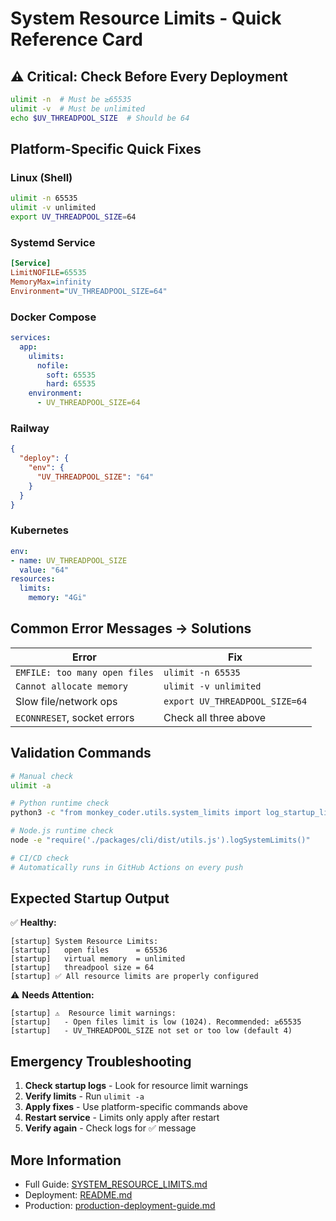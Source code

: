 # System Resource Limits - Quick Reference Card

## ⚠️ Critical: Check Before Every Deployment

```bash
ulimit -n  # Must be ≥65535
ulimit -v  # Must be unlimited
echo $UV_THREADPOOL_SIZE  # Should be 64
```

## Platform-Specific Quick Fixes

### Linux (Shell)
```bash
ulimit -n 65535
ulimit -v unlimited
export UV_THREADPOOL_SIZE=64
```

### Systemd Service
```ini
[Service]
LimitNOFILE=65535
MemoryMax=infinity
Environment="UV_THREADPOOL_SIZE=64"
```

### Docker Compose
```yaml
services:
  app:
    ulimits:
      nofile:
        soft: 65535
        hard: 65535
    environment:
      - UV_THREADPOOL_SIZE=64
```

### Railway
```json
{
  "deploy": {
    "env": {
      "UV_THREADPOOL_SIZE": "64"
    }
  }
}
```

### Kubernetes
```yaml
env:
- name: UV_THREADPOOL_SIZE
  value: "64"
resources:
  limits:
    memory: "4Gi"
```

## Common Error Messages → Solutions

| Error | Fix |
|-------|-----|
| `EMFILE: too many open files` | `ulimit -n 65535` |
| `Cannot allocate memory` | `ulimit -v unlimited` |
| Slow file/network ops | `export UV_THREADPOOL_SIZE=64` |
| `ECONNRESET`, socket errors | Check all three above |

## Validation Commands

```bash
# Manual check
ulimit -a

# Python runtime check
python3 -c "from monkey_coder.utils.system_limits import log_startup_limits; log_startup_limits()"

# Node.js runtime check
node -e "require('./packages/cli/dist/utils.js').logSystemLimits()"

# CI/CD check
# Automatically runs in GitHub Actions on every push
```

## Expected Startup Output

✅ **Healthy:**
```
[startup] System Resource Limits:
[startup]   open files      = 65536
[startup]   virtual memory  = unlimited
[startup]   threadpool size = 64
[startup] ✅ All resource limits are properly configured
```

⚠️ **Needs Attention:**
```
[startup] ⚠️  Resource limit warnings:
[startup]   - Open files limit is low (1024). Recommended: ≥65535
[startup]   - UV_THREADPOOL_SIZE not set or too low (default 4)
```

## Emergency Troubleshooting

1. **Check startup logs** - Look for resource limit warnings
2. **Verify limits** - Run `ulimit -a`
3. **Apply fixes** - Use platform-specific commands above
4. **Restart service** - Limits only apply after restart
5. **Verify again** - Check logs for ✅ message

## More Information

- Full Guide: [SYSTEM_RESOURCE_LIMITS.md](./SYSTEM_RESOURCE_LIMITS.md)
- Deployment: [README.md](./README.md)
- Production: [production-deployment-guide.md](../production-deployment-guide.md)
